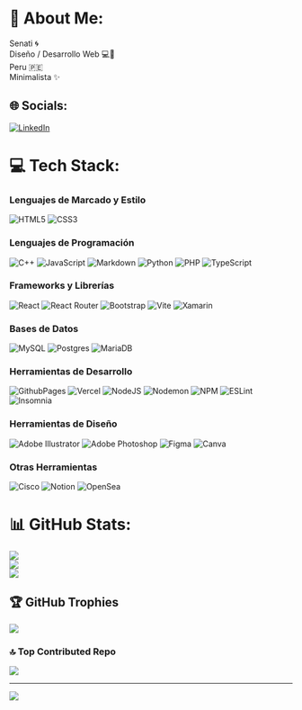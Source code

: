 
# 💫 About Me:
Senati 🌀<br>Diseño / Desarrollo Web 💻🎨<br>Peru 🇵🇪<br>Minimalista ✨<br>


## 🌐 Socials:
[![LinkedIn](https://img.shields.io/badge/LinkedIn-%230077B5.svg?logo=linkedin&logoColor=white)](https://www.linkedin.com/in/cesar-ortega-a064b6259/) 

# 💻 Tech Stack:

### Lenguajes de Marcado y Estilo
![HTML5](https://img.shields.io/badge/html5-%23E34F26.svg?style=for-the-badge&logo=html5&logoColor=white) 
![CSS3](https://img.shields.io/badge/css3-%231572B6.svg?style=for-the-badge&logo=css3&logoColor=white) 


### Lenguajes de Programación
![C++](https://img.shields.io/badge/c++-%2300599C.svg?style=for-the-badge&logo=c%2B%2B&logoColor=white) 
![JavaScript](https://img.shields.io/badge/javascript-%23323330.svg?style=for-the-badge&logo=javascript&logoColor=%23F7DF1E) 
![Markdown](https://img.shields.io/badge/markdown-%23000000.svg?style=for-the-badge&logo=markdown&logoColor=white) 
![Python](https://img.shields.io/badge/python-3670A0?style=for-the-badge&logo=python&logoColor=ffdd54) 
![PHP](https://img.shields.io/badge/php-%23777BB4.svg?style=for-the-badge&logo=php&logoColor=white) 
![TypeScript](https://img.shields.io/badge/typescript-%23007ACC.svg?style=for-the-badge&logo=typescript&logoColor=white) 

### Frameworks y Librerías
![React](https://img.shields.io/badge/react-%2320232a.svg?style=for-the-badge&logo=react&logoColor=%2361DAFB) 
![React Router](https://img.shields.io/badge/React_Router-CA4245?style=for-the-badge&logo=react-router&logoColor=white) 
![Bootstrap](https://img.shields.io/badge/bootstrap-%238511FA.svg?style=for-the-badge&logo=bootstrap&logoColor=white) 
![Vite](https://img.shields.io/badge/vite-%23646CFF.svg?style=for-the-badge&logo=vite&logoColor=white) 
![Xamarin](https://img.shields.io/badge/Xamarin-3199DC?style=for-the-badge&logo=xamarin&logoColor=white) 

### Bases de Datos
![MySQL](https://img.shields.io/badge/mysql-4479A1.svg?style=for-the-badge&logo=mysql&logoColor=white) 
![Postgres](https://img.shields.io/badge/postgres-%23316192.svg?style=for-the-badge&logo=postgresql&logoColor=white) 
![MariaDB](https://img.shields.io/badge/MariaDB-003545?style=for-the-badge&logo=mariadb&logoColor=white) 

### Herramientas de Desarrollo
![GithubPages](https://img.shields.io/badge/github%20pages-121013?style=for-the-badge&logo=github&logoColor=white) 
![Vercel](https://img.shields.io/badge/vercel-%23000000.svg?style=for-the-badge&logo=vercel&logoColor=white) 
![NodeJS](https://img.shields.io/badge/node.js-6DA55F?style=for-the-badge&logo=node.js&logoColor=white) 
![Nodemon](https://img.shields.io/badge/NODEMON-%23323330.svg?style=for-the-badge&logo=nodemon&logoColor=%BBDEAD) 
![NPM](https://img.shields.io/badge/NPM-%23CB3837.svg?style=for-the-badge&logo=npm&logoColor=white) 
![ESLint](https://img.shields.io/badge/ESLint-4B3263?style=for-the-badge&logo=eslint&logoColor=white) 
![Insomnia](https://img.shields.io/badge/Insomnia-black?style=for-the-badge&logo=insomnia&logoColor=5849BE)

### Herramientas de Diseño
![Adobe Illustrator](https://img.shields.io/badge/adobe%20illustrator-%23FF9A00.svg?style=for-the-badge&logo=adobe%20illustrator&logoColor=white) 
![Adobe Photoshop](https://img.shields.io/badge/adobe%20photoshop-%2331A8FF.svg?style=for-the-badge&logo=adobe%20photoshop&logoColor=white) 
![Figma](https://img.shields.io/badge/figma-%23F24E1E.svg?style=for-the-badge&logo=figma&logoColor=white) 
![Canva](https://img.shields.io/badge/Canva-%2300C4CC.svg?style=for-the-badge&logo=Canva&logoColor=white) 

### Otras Herramientas
![Cisco](https://img.shields.io/badge/cisco-%23049fd9.svg?style=for-the-badge&logo=cisco&logoColor=black) 
![Notion](https://img.shields.io/badge/Notion-%23000000.svg?style=for-the-badge&logo=notion&logoColor=white) 
![OpenSea](https://img.shields.io/badge/OpenSea-%232081E2.svg?style=for-the-badge&logo=opensea&logoColor=white)

# 📊 GitHub Stats:
![](https://github-readme-stats.vercel.app/api?username=Dicesaro&theme=dracula&hide_border=false&include_all_commits=false&count_private=false)<br/>
![](https://github-readme-streak-stats.herokuapp.com/?user=Dicesaro&theme=dracula&hide_border=false)<br/>
![](https://github-readme-stats.vercel.app/api/top-langs/?username=Dicesaro&theme=dracula&hide_border=false&include_all_commits=false&count_private=false&layout=compact)

## 🏆 GitHub Trophies
![](https://github-profile-trophy.vercel.app/?username=Dicesaro&theme=darcula&no-frame=false&no-bg=true&margin-w=4)

### 🔝 Top Contributed Repo
![](https://github-contributor-stats.vercel.app/api?username=Dicesaro&limit=5&theme=dark&combine_all_yearly_contributions=true)

---
[![](https://visitcount.itsvg.in/api?id=Dicesaro&icon=0&color=0)](https://visitcount.itsvg.in)

<!-- Proudly created with GPRM ( https://gprm.itsvg.in ) -->


